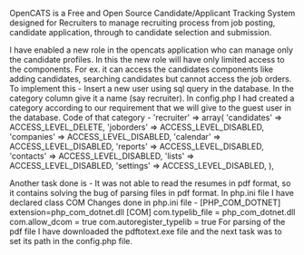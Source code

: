 OpenCATS is a Free and Open Source Candidate/Applicant Tracking System designed for Recruiters to manage recruiting process from job posting, candidate application, through to candidate selection and submission.

I have enabled a new role in the opencats application who can manage only the candidate profiles. In this the new role will have only limited access to the components. For ex. it can access the candidates components like adding candidates, searching candidates but cannot access the job orders.
To implement this - 
Insert a new user using sql query in the database. In the category column give it a name (say recruiter).
In config.php I had created a category according to our requirement that we will give to the guest user in the database.
Code of that category - 
'recruiter' => array(
        'candidates' => ACCESS_LEVEL_DELETE,
        'joborders' => ACCESS_LEVEL_DISABLED,
        'companies' => ACCESS_LEVEL_DISABLED,
        'calendar' => ACCESS_LEVEL_DISABLED,
        'reports' => ACCESS_LEVEL_DISABLED,
        'contacts' => ACCESS_LEVEL_DISABLED,
        'lists' => ACCESS_LEVEL_DISABLED,
        'settings' => ACCESS_LEVEL_DISABLED,
),


Another task done is - 
It was not able to read the resumes in pdf format, so it contains solving the bug of parsing files in pdf format.
In php.ini file I have declared class COM
Changes done in php.ini file -
[PHP_COM_DOTNET]
extension=php_com_dotnet.dll
[COM]
com.typelib_file = php_com_dotnet.dll
com.allow_dcom = true
com.autoregister_typelib = true
For parsing of the pdf file I have downloaded the pdftotext.exe file and the next task was to set its path in the config.php file.
